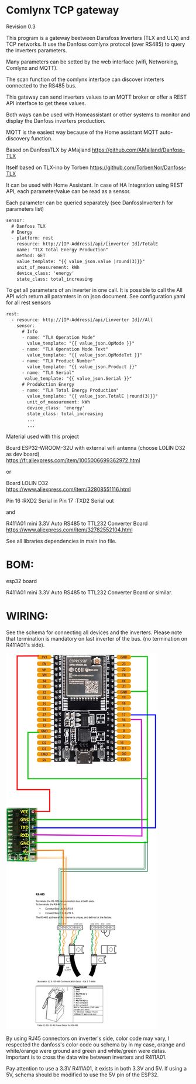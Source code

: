 # Comlynx TCP gateway

Revision 0.3

This program is a gateway beetween Dansfoss Inverters (TLX and ULX) and TCP networks.
  It use the Danfoss comlynx protocol (over RS485) to query the inverters parameters.

  Many parameters can be setted by the web interface (wifi, Networking, Comlynx and MQTT).

  The scan function of the comlynx interface can discover interters connected to the RS485 bus.

  This gateway can send inverters values to an MQTT broker or offer a REST API interface to get these values.

  Both ways can be used with Homeassistant or other systems to monitor and display the Danfoss inverters production.

  MQTT is the easiest way because of the Home assistant MQTT auto-discovery function.

Based on DanfossTLX by AMajland https://github.com/AMajland/Danfoss-TLX

Itself based on TLX-ino by Torben https://github.com/TorbenNor/Danfoss-TLX

It can be used with Home Assistant. In case of HA Integration using REST API, each parameter/value can be read as a sensor.

Each parameter can be queried separately (see DanfossInverter.h for parameters list)

    sensor:
      # Danfoss TLX
      # Energy
      - platform: rest
        resource: http://[IP-Address]/api/[inverter Id]/TotalE
        name: "TLX Total Energy Production"
        method: GET
        value_template: "{{ value_json.value |round(3)}}"
        unit_of_measurement: kWh
        device_class: 'energy'
        state_class: total_increasing
            
To get all parameters of an inverter in one call. It is possible to call the All API wich return all paramters in on json document. See configuration.yaml for all rest sensors

    rest:
      - resource: http://[IP-Address]/api/[inverter Id]//All
        sensor:
          # Info
          - name: "TLX Operation Mode"
            value_template: "{{ value_json.OpMode }}"
          - name: "TLX Operation Mode Text"
            value_template: "{{ value_json.OpModeTxt }}"
          - name: "TLX Product Number"
            value_template: "{{ value_json.Product }}"
          - name: "TLX Serial" 
           value_template: "{{ value_json.Serial }}"        
          # Produkction Energy
          - name: "TLX Total Energy Production"
            value_template: "{{ value_json.TotalE |round(3)}}"
            unit_of_measurement: kWh
            device_class: 'energy'
            state_class: total_increasing
            ...
            ...
         

Material used with this project    

Board ESP32-WROOM-32U with external wifi antenna (choose LOLIN D32 as dev board)          
https://fr.aliexpress.com/item/1005006699362972.html

or

Board LOLIN D32                                       
https://www.aliexpress.com/item/32808551116.html

  Pin 16  :RXD2 Serial in
  Pin 17  :TXD2 Serial out

and

R411A01 mini 3.3V Auto RS485 to TTL232 Converter Board  
https://www.aliexpress.com/item/32782552104.html

See all libraries dependencies in main ino file.

# BOM:
esp32 board

R411A01 mini 3.3V Auto RS485 to TTL232 Converter Board or similar.

# WIRING:
See the schema for connecting all devices and the inverters. Please note that termination is mandatory on last inverter of the bus. (no termination on R411A01's side).

<img  alt="Wiring Schema" src="/doc/comlynx TCP gateway wiring schema.png">

By using RJ45 connectors on inverter's side, color code may vary, I respected the danfoss's color code ou schema by in my case, orange and white/orange were ground and green and white/green were datas.
Important is to cross the data wire between inverters and R411A01.

Pay attention to use a 3.3V R411A01, it exists in both 3.3V and 5V. If using a 5V, schema should be modified to use the 5V pin of the ESP32.
